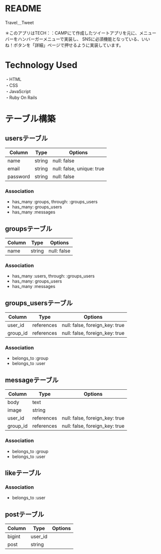 # README

Travel＿Tweet

＊このアプリはTECH：：CAMPにて作成したツイートアプリを元に、メニューバーをハンバーガーメニューで実装し、
SNSに必須機能となっている、いいね！ボタンを「詳細」ページで押せるように実装しています。

# Technology Used
・HTML  
・CSS  
・JavaScript  
・Ruby On Rails  

# テーブル構築
## usersテーブル
|Column|Type|Options|
|------|----|-------|
|name|string|null: false|
|email|string|null: false, unique: true|
|password|string|null: false|

### Association
- has_many :groups, through: :groups_users
- has_many: groups_users
- has_many :messages

## groupsテーブル
|Column|Type|Options|
|------|----|-------|
|name|string|null: false|

### Association
 - has_many :users, through: :groups_users
 - has_many: groups_users
 - has_many :messages

## groups_usersテーブル
|Column|Type|Options|
|------|----|-------|
|user_id|references|null: false, foreign_key: true|
|group_id|references|null: false, foreign_key: true|

### Association
 - belongs_to :group
 - belongs_to :user

## messageテーブル
|Column|Type|Options|
|------|----|-------|
|body|text||
|image|string||
|user_id|references|null: false, foreign_key: true|
|group_id|references|null: false, foreign_key: true| 

### Association
 - belongs_to :group
 - belongs_to :user

## likeテーブル

### Association
 - belongs_to :user

## postテーブル
|Column|Type|Options|
|------|----|-------|
|bigint|user_id||
|post|string||
